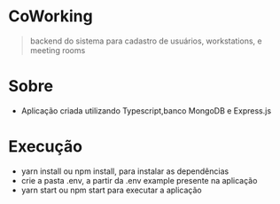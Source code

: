 # CoWorking
> backend do sistema para cadastro de usuários, workstations, e meeting rooms

# Sobre 
- Aplicação criada utilizando Typescript,banco MongoDB e Express.js

# Execução
- yarn install ou npm install, para instalar as dependências
- crie a pasta .env, a partir da .env example presente na aplicação
- yarn start ou npm start para executar a aplicação
